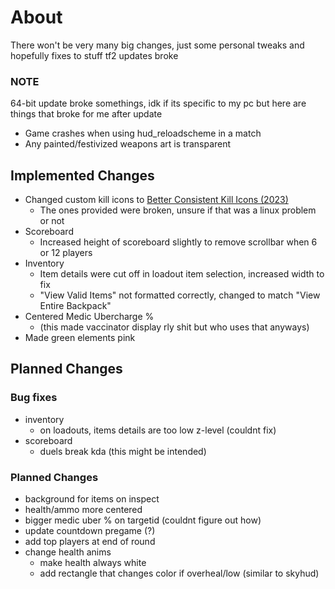# About
There won't be very many big changes, just some personal tweaks and hopefully fixes to stuff tf2 updates broke

### NOTE
64-bit update broke somethings, idk if its specific to my pc but here are things that broke for me after update
- Game crashes when using hud_reloadscheme in a match
- Any painted/festivized weapons art is transparent

## Implemented Changes
- Changed custom kill icons to [Better Consistent Kill Icons (2023)](https://gamebanana.com/mods/406361)
    - The ones provided were broken, unsure if that was a linux problem or not
- Scoreboard
    - Increased height of scoreboard slightly to remove scrollbar when 6 or 12 players
- Inventory
    - Item details were cut off in loadout item selection, increased width to fix
    - "View Valid Items" not formatted correctly, changed to match "View Entire Backpack"
- Centered Medic Ubercharge %
    - (this made vaccinator display rly shit but who uses that anyways)
- Made green elements pink

## Planned Changes
### Bug fixes
- inventory
    - on loadouts, items details are too low z-level (couldnt fix)
- scoreboard
    - duels break kda (this might be intended)


### Planned Changes
- background for items on inspect
- health/ammo more centered
- bigger medic uber % on targetid (couldnt figure out how)
- update countdown pregame (?)
- add top players at end of round
- change health anims
    - make health always white
    - add rectangle that changes color if overheal/low (similar to skyhud)
